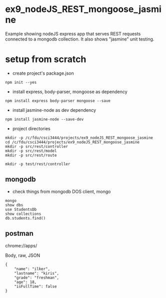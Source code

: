 # ex9_nodeJS_REST_mongoose_jasmine
Example showing nodeJS express app that serves REST requests connected to a mongodb collection. It also shows "jasmine" unit testing.

# setup from scratch
+ create project's package.json
```
npm init --yes
```
+ install express, body-parser, mongoose as dependency
```
npm install express body-parser mongoose --save
```
+ install jasmine-node as dev dependency
```
npm install jasmine-node --save-dev
```

+ project directories
```
mkdir -p /c/fdu/csci3444/projects/ex9_nodeJS_REST_mongoose_jasmine
cd /c/fdu/csci3444/projects/ex9_nodeJS_REST_mongoose_jasmine
mkdir -p src/rest/controller
mkdir -p src/rest/model
mkdir -p src/rest/route

mkdir -p test/rest/controller
```

## mongodb
+ check things from mongodb DOS client, mongo
```
mongo
show dbs
use StudentsDb
show collections
db.students.find()
```

## postman
chrome://apps/


Body, raw, JSON
```
{
	"name": "ilker",
	"lastname": "kiris",
	"grade": "freshman",
	"age": 18,
	"isFullTime": false
}
```
